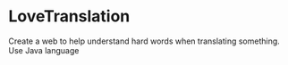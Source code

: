 # LoveTranslation 
Create a web to help understand hard words when translating something.
Use Java language
